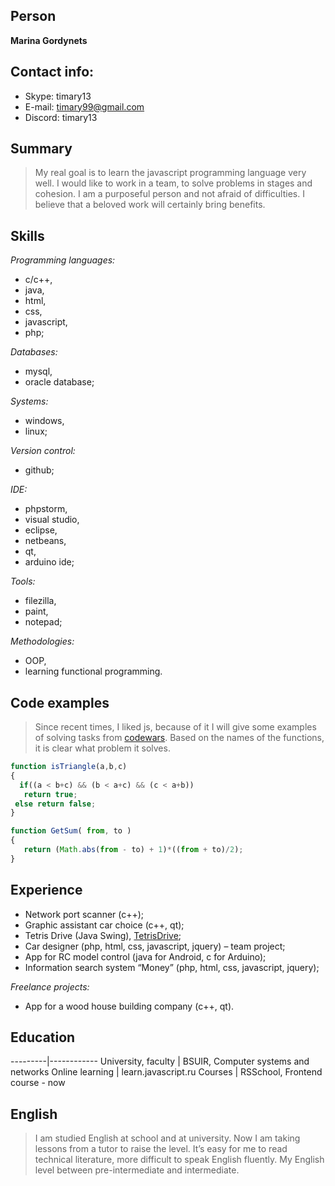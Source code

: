 ## Person
**Marina Gordynets**

## Contact info:
* Skype: timary13
* E-mail: [timary99@gmail.com](timary99@gmail.com)
* Discord: timary13

## Summary
> My real goal is to learn the javascript programming language very well. I would like to work in a team, to solve problems in stages and cohesion. I am a purposeful person and not afraid of difficulties. I believe that a beloved work will certainly bring benefits.

## Skills
*Programming languages:*
- c/c++, 
- java, 
- html, 
- css, 
- javascript, 
- php;

*Databases:* 
- mysql, 
- oracle database;

*Systems:* 
- windows, 
- linux;

*Version control:* 
- github;

*IDE:* 
- phpstorm, 
- visual studio, 
- eclipse, 
- netbeans, 
- qt, 
- arduino ide;

*Tools:* 
- filezilla, 
- paint, 
- notepad;

*Methodologies:* 
- OOP, 
- learning functional programming.

## Code examples
> Since recent times, I liked js, because of it I will give some examples of solving tasks from [codewars]( https://www.codewars.com). Based on the names of the functions, it is clear what problem it solves.

```javascript
function isTriangle(a,b,c)
{
  if((a < b+c) && (b < a+c) && (c < a+b))
   return true;
 else return false;
}
```

```javascript
function GetSum( from, to )
{
   return (Math.abs(from - to) + 1)*((from + to)/2);
}
```

## Experience
- Network port scanner (c++);
- Graphic assistant car choice (c++, qt);
- Tetris Drive (Java Swing), [TetrisDrive](https://github.com/timary13/TetrisDrive);
- Car designer (php, html, css, javascript, jquery) – team project;
- App for RC model control (java for Android, c for Arduino);
- Information search system “Money” (php, html, css, javascript, jquery);

*Freelance projects:*
- App for a wood house building company (с++, qt).

## Education
---------|------------
University, faculty	| BSUIR, Computer systems and networks
Online learning	| learn.javascript.ru
Courses	| RSSchool, Frontend course - now

## English
> I am studied English at school and at university. Now I am taking lessons from a tutor to raise the level. It’s easy for me to read technical literature, more difficult to speak English fluently. My English level between pre-intermediate and intermediate.

